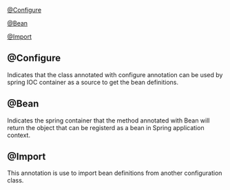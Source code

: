 [@Configure](#@configure)

[@Bean](#@bean)

[@Import](#@import)


## @Configure 

Indicates that the class annotated with configure annotation can be used by spring IOC container as a source to get the bean definitions.

## @Bean

Indicates the spring container that the method annotated with Bean will return the object that can be registerd as a bean in Spring application context.

## @Import

This annotation is use to import bean definitions from another configuration class.

